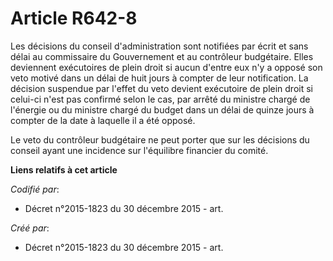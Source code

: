# Article R642-8

Les décisions du conseil d'administration sont notifiées par écrit et sans délai au commissaire du Gouvernement et au
contrôleur budgétaire. Elles deviennent exécutoires de plein droit si aucun d'entre eux n'y a opposé son veto motivé dans un
délai de huit jours à compter de leur notification. La décision suspendue par l'effet du veto devient exécutoire de plein
droit si celui-ci n'est pas confirmé selon le cas, par arrêté du ministre chargé de l'énergie ou du ministre chargé du budget
dans un délai de quinze jours à compter de la date à laquelle il a été opposé.

Le veto du contrôleur budgétaire ne peut porter que sur les décisions du conseil ayant une incidence sur l'équilibre
financier du comité.

**Liens relatifs à cet article**

_Codifié par_:

  - Décret n°2015-1823 du 30 décembre 2015 - art.

_Créé par_:

  - Décret n°2015-1823 du 30 décembre 2015 - art.
